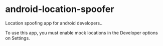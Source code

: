# android-location-spoofer
Location spoofing app for android developers..

To use this app, you must enable mock locations in the Developer options on Settings.
